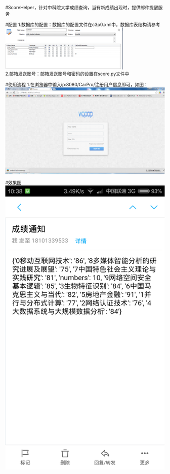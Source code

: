 #ScoreHelper，针对中科院大学成绩查询，当有新成绩出现时，提供邮件提醒服务<br />

#配置
1.数据库的配置：数据库的配置文件在c3p0.xml中，数据库表结构请参考<br />
![image](https://github.com/13141516/ScoreHelper/raw/master/CarPro/screenshot/three.png)<br />
2.邮箱发送账号：邮箱发送账号和密码的设置在score.py文件中<br />

#使用流程
1.在浏览器中输入ip:8080/CarPro/注册用户信息即可，如图：<br />
![image](https://github.com/13141516/ScoreHelper/raw/master/CarPro/screenshot/one.png)<br />

#效果图
![image](https://github.com/13141516/ScoreHelper/raw/master/CarPro/screenshot/two.png)<br />
